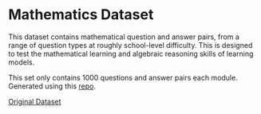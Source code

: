 # Mathematics Dataset

This dataset contains mathematical question and answer pairs, from a range of question types at roughly school-level difficulty. This is designed to test the mathematical learning and algebraic reasoning skills of learning models.

This set only contains 1000 questions and answer pairs each module. Generated using this [repo](https://github.com/Wikidepia/mathematics_dataset_id).

[Original Dataset](https://github.com/deepmind/mathematics_dataset)
